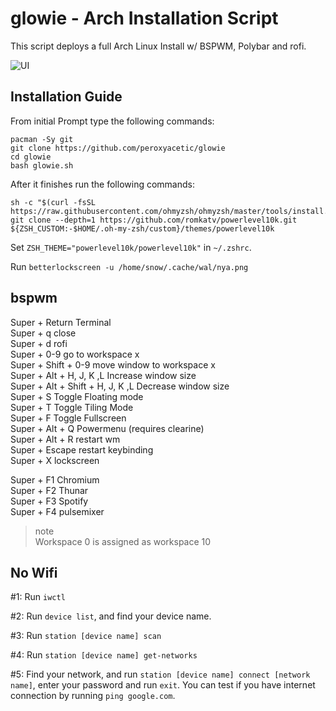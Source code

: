 # glowie - Arch Installation Script


This script deploys a full Arch Linux Install w/ BSPWM, Polybar and rofi.

![UI](https://cocaine.supply/GaKxpXRfNG.png?key=6B2JXlVpM6UOfQ)
## Installation Guide

From initial Prompt type the following commands:

```
pacman -Sy git
git clone https://github.com/peroxyacetic/glowie
cd glowie
bash glowie.sh
```

After it finishes run the following commands:

```
sh -c "$(curl -fsSL https://raw.githubusercontent.com/ohmyzsh/ohmyzsh/master/tools/install.sh)"
git clone --depth=1 https://github.com/romkatv/powerlevel10k.git ${ZSH_CUSTOM:-$HOME/.oh-my-zsh/custom}/themes/powerlevel10k
```

Set `ZSH_THEME="powerlevel10k/powerlevel10k"` in `~/.zshrc`.

Run `betterlockscreen -u /home/snow/.cache/wal/nya.png`

## bspwm

Super + Return Terminal     
Super + q close     
Super + d rofi     
Super + 0-9 go to workspace x     
Super + Shift + 0-9 move window to workspace x     
Super + Alt + H, J, K ,L Increase window size       
Super + Alt + Shift + H, J, K ,L Decrease window size    
Super + S Toggle Floating mode     
Super + T Toggle Tiling Mode     
Super + F Toggle Fullscreen     
Super + Alt + Q Powermenu (requires clearine)      
Super + Alt + R restart wm     
Super + Escape restart keybinding     
Super + X lockscreen     

Super + F1 Chromium     
Super + F2 Thunar    
Super + F3 Spotify     
Super + F4 pulsemixer   

>note     
>Workspace 0 is assigned as workspace 10

## No Wifi

#1: Run `iwctl`

#2: Run `device list`, and find your device name.

#3: Run `station [device name] scan`

#4: Run `station [device name] get-networks`

#5: Find your network, and run `station [device name] connect [network name]`, enter your password and run `exit`. You can test if you have internet connection by running `ping google.com`. 
